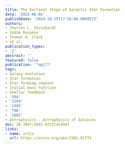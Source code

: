 ```yaml
---
title: The Earliest Stage of Galactic Star Formation
date: '2023-06-01'
publishDate: '2024-10-25T17:56:08.006857Z'
authors:
- Charles L. Steinhardt
- Vadim Rusakov
- Thomas H. Clark
- et al.
publication_types:
- '2'
abstract: ''
featured: false
publication: '*apjl*'
tags:
- Galaxy evolution
- Star formation
- Star forming regions
- Initial mass function
- Stellar feedback
- '594'
- '1569'
- '1565'
- '796'
- '1602'
- Astrophysics - Astrophysics of Galaxies
doi: 10.3847/2041-8213/acd447
links:
- name: arXiv
  url: https://arxiv.org/abs/2301.01774
---
```

